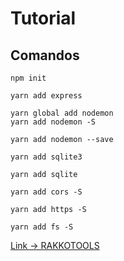 # Tutorial

## Comandos

```node
npm init
```

```node
yarn add express
```

```node
yarn global add nodemon
yarn add nodemon -S
```

```node
yarn add nodemon --save
```

```node
yarn add sqlite3
```

```node
yarn add sqlite
```

```node
yarn add cors -S
```

```node
yarn add https -S
```

```node
yarn add fs -S
```

[Link -> RAKKOTOOLS](https://pt.rakko.tools/tools/46/)
